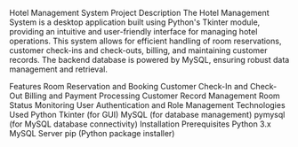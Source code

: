 Hotel Management System
Project Description
The Hotel Management System is a desktop application built using Python's Tkinter module, providing an intuitive and user-friendly interface for managing hotel operations. This system allows for efficient handling of room reservations, customer check-ins and check-outs, billing, and maintaining customer records. The backend database is powered by MySQL, ensuring robust data management and retrieval.

Features
Room Reservation and Booking
Customer Check-In and Check-Out
Billing and Payment Processing
Customer Record Management
Room Status Monitoring
User Authentication and Role Management
Technologies Used
Python
Tkinter (for GUI)
MySQL (for database management)
pymysql (for MySQL database connectivity)
Installation
Prerequisites
Python 3.x
MySQL Server
pip (Python package installer)

